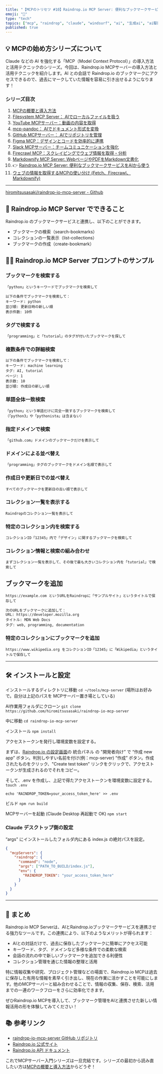 ```yaml
---
title: "【MCPのトリセツ #10】Raindrop.io MCP Server: 便利なブックマークサービスをAIから使う"
emoji: "🐸"
type: "tech"
topics: ["mcp", "raindrop", "claude", "windsurf", "ai", "生成ai", "ai駆動開発"]
published: true
---
```


## 💡 MCPの始め方シリーズについて

Claude などの AI を強化する「MCP（Model Context Protocol）」の導入方法と活用テクニックのシリーズ。今回は、Raindrop.io MCPサーバーの導入方法と活用テクニックを紹介します。AI との会話で Raindrop.io のブックマークにアクセスできるので、過去にマークしていた情報を容易に引き出せるようになります！

### シリーズ目次

1. [MCPの概要と導入方法](./mcp-server-tutorial-01-install)
2. [Filesystem MCP Server： AIでローカルファイルを扱う](./mcp-server-tutorial-02-filesystem)
3. [YouTube MCPサーバー：動画の内容を取得](./mcp-server-tutorial-03-youtube)
4. [mcp-pandoc： AIでドキュメント形式を変換](./mcp-server-tutorial-04-pandoc)
5. [GitHub MCPサーバー： AIでリポジトリを管理](./mcp-server-tutorial-05-github)
6. [Figma MCP：デザインとコードを効率的に連携](./mcp-server-tutorial-06-figma)
7. [Slack MCPサーバー：チームコミュニケーションを強化](./mcp-server-tutorial-07-slack)
8. [Firecrawl MCP：スクレイピングでウェブ情報を取得・分析](./mcp-server-tutorial-08-firecrawl)
9. [Markdownify MCP Server: WebページやPDFをMarkdown文書化](./mcp-server-tutorial-09-markdownfy)
10. 👉 [Raindrop.io MCP Server: 便利なブックマークサービスをAIから使う](./mcp-server-tutorial-10-raindropio)
11. [ウェブの情報を取得するMCPの使い分け (Fetch、Firecrawl、Markdownify)](./mcp-server-tutorial-reference-web-mcp)

---

[hiromitsusasaki/raindrop-io-mcp-server - Github](https://github.com/hiromitsusasaki/raindrop-io-mcp-server)

## 🚀 Raindrop.io MCP Server でできること

Raindrop.io のブックマークサービスと連携し、以下のことができます。

- ブックマークの検索（search-bookmarks）
- コレクションの一覧表示（list-collections）
- ブックマークの作成（create-bookmark）

## 👨‍💻 Raindrop.io MCP Server プロンプトのサンプル

### ブックマークを検索する

```
「python」というキーワードでブックマークを検索して
```

```
以下の条件でブックマークを検索して：
キーワード: python
並び順: 更新日時の新しい順
表示件数: 10件
```

### タグで検索する

```
「programming」と「tutorial」のタグが付いたブックマークを探して
```

### 複数条件での詳細検索

```
以下の条件でブックマークを検索して：
キーワード: machine learning
タグ: AI, tutorial
ページ: 1
表示数: 10
並び順: 作成日の新しい順
```

### 単語全体一致検索

```
「python」という単語だけに完全一致するブックマークを検索して
（「python3」や「pythonista」は含まない）
```

### 指定ドメインで検索

```
「github.com」ドメインのブックマークだけを表示して
```

### ドメインによる並べ替え

```
「programming」タグのブックマークをドメイン名順で表示して
```

### 作成日や更新日での並べ替え

```
すべてのブックマークを更新日の古い順で表示して
```

### コレクション一覧を表示する

```
Raindropのコレクション一覧を表示して
```

### 特定のコレクション内を検索する

```
コレクションID「12345」内で「デザイン」に関するブックマークを検索して
```

### コレクション情報と検索の組み合わせ

```
まずコレクション一覧を表示して、その後で最も大きいコレクション内を「tutorial」で検索して
```

## ブックマークを追加

```
https://example.com というURLをRaindropに「サンプルサイト」というタイトルで保存して
```

```
次のURLをブックマークに追加して：
URL: https://developer.mozilla.org
タイトル: MDN Web Docs
タグ: web, programming, documentation
```

### 特定のコレクションにブックマークを追加

```
https://www.wikipedia.org をコレクションID「12345」に「Wikipedia」というタイトルで保存して
```

---

## 🛠️ インストールと設定

インストールするディレクトリに移動
`cd ~/tools/mcp-server`
(場所はお好みで。自分は上記のパスを MCPサーバー置き場としている)

AI作業用フォルダにクローン
`git clone https://github.com/hiromitsusasaki/raindrop-io-mcp-server`

中に移動
`cd raindrop-io-mcp-server`

インストール
`npm install`

アクセストークンを発行し環境変数を設定する。

まずは、[Raindrop.io の設定画面](https://app.raindrop.io/settings/integrations)の 統合パネル の "開発者向け” で “作成 new app” ボタン。判別しやすい名前を付け(例：mcp-server) “作成” ボタン。作成されたものをクリック、"Create test token” リンクをクリックで、アクセストークンが生成されるのでそれをコピー。

そして、.env を作成し、上記で得たアクセストークンを環境変数に設定する。
`touch .env`

```
echo 'RAINDROP_TOKEN=your_access_token_here' >> .env
```

ビルド
`npm run build`

MCPサーバーを起動 (Claude Desktop 再起動で OK)
`npm start`

### Claude デスクトップ側の設定

“args" にインストールしたフォルダ内にある index.js の絶対パスを設定。

```claude_desktop_config.json
{
  "mcpServers": {
    "raindrop": {
      "command": "node",
      "args": ["PATH_TO_BUILD/index.js"],
      "env": {
        "RAINDROP_TOKEN": "your_access_token_here"
      }
    }
  }
}
```

---

## 📝 まとめ

Raindrop.io MCP Serverは、AIとRaindrop.ioブックマークサービスを連携させる強力なツールです。この連携により、以下のようなメリットが得られます：

- AIとの対話だけで、過去に保存したブックマークに簡単にアクセス可能
- キーワード、タグ、ドメインなど多様な条件での柔軟な検索
- 会話の流れの中で新しいブックマークを追加できる利便性
- コレクション管理を通じた情報の整理と活用

特に情報収集や研究、プロジェクト管理などの場面で、Raindrop.io MCPは過去に保存した有用な情報を素早く引き出し、現在の作業に活かすことを可能にします。他のMCPサーバーと組み合わせることで、情報の収集、保存、検索、活用までの一連のワークフローをさらに効率化できます。

ぜひRaindrop.io MCPを導入して、ブックマーク管理をAIと連携させた新しい情報活用の形を体験してみてください！

## 📚 参考リンク

- [raindrop-io-mcp-server GitHub リポジトリ](https://github.com/hiromitsusasaki/raindrop-io-mcp-server)
- [Raindrop.io 公式サイト](https://raindrop.io/)
- [Raindrop.io API ドキュメント](https://developer.raindrop.io/)

これでMCPサーバー入門シリーズは一旦完結です。シリーズの最初から読み直したい方は[MCPの概要と導入方法](./mcp-server-tutorial-01-install)からどうぞ！
